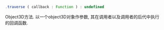 
```javascript
.traverse ( callback : Function ) : undefined
```

Object3D方法.
以一个object3D对象作参数, 其在调用者以及调用者的后代中执行的回调函数.